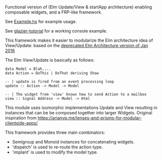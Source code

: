 Functional version of (Elm Update/View & startApp architecture) enabling composable widgets, and a FRP-like framework.

See [Example.hs](src/Example.hs) for example usage.

See [glazier-tutorial](https://github.com/louispan/glazier-tutorial/blob/08d24800c58c6ec683b618bf2e4061e58aac1753/src/Glazier/Tutorial/Console.hs#L193) for a working console example.

This framework makes it easier to modularize the Elm architecture idea of View/Update:
based on the [deprecated Elm Architecture version of Jan 2016](https://github.com/evancz/elm-architecture-tutorial/tree/de5682a5a8e4459aed4637533adb25e462f8a2ae)

The Elm View/Update is basically as follows:

```
data Model = Blah....
data Action = DoThis | DoThat deriving Show

-- | update is fired from an event processing loop
update :: Action -> Model -> Model

-- | The widget from 'view' knows how to send Action to a mailbox
view :: Signal Address -> Model -> Html
```

This module uses isomorphic implementations Update and View resulting in instances that can be be composed together into larger Widgets.
Original inspiration from https://arianvp.me/lenses-and-prisms-for-modular-clientside-apps/

This framework provides three main combinators:
* Semigroup and Monoid instances for concatenating widgets.
* 'dispatch' is used to re-route the action type.
* 'implant' is used to modify the model type.
